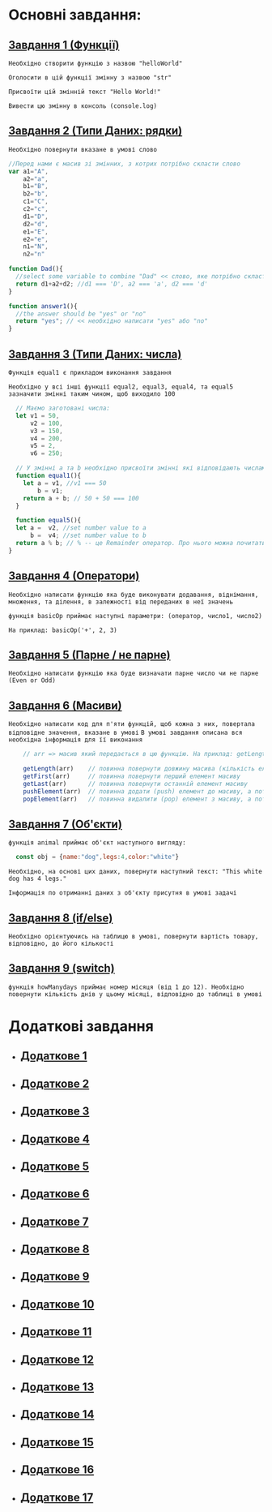 # Основні завдання:
## [Завдання 1 (Функції)](https://www.codewars.com/kata/571ec274b1c8d4a61c0000c8/train/javascript)

```Необхідно створити функцію з назвою "helloWorld"```

```Оголосити в цій функції змінну з назвою "str"```

```Присвоїти цій змінній текст "Hello World!"```

```Вивести цю змінну в консоль (console.log)```

## [Завдання 2 (Типи Даних: рядки)](https://www.codewars.com/kata/571edea4b625edcb51000d8e/train/javascript)
```Необхідно повернути вказане в умові слово```
```js
//Перед нами є масив зі змінних, з котрих потрібно скласти слово
var a1="A",
    a2="a",
    b1="B",
    b2="b",
    c1="C",
    c2="c",
    d1="D",
    d2="d",
    e1="E",
    e2="e",
    n1="N",
    n2="n"

function Dad(){
  //select some variable to combine "Dad" << слово, яке потрібно скласти
  return d1+a2+d2; //d1 === 'D', a2 === 'a', d2 === 'd'
}

function answer1(){
  //the answer should be "yes" or "no"
  return "yes"; // << необхідно написати "yes" aбо "no"
}
```

## [Завдання 3 (Типи Даних: числа)]()
```Функція equal1 є прикладом виконання завдання```

```Необхідно у всі інші функції equal2, equal3, equal4, та equal5 зазначити змінні таким чином, щоб виходило 100```

```js
  // Маємо заготовані числа:
  let v1 = 50,
      v2 = 100,
      v3 = 150,
      v4 = 200,
      v5 = 2,
      v6 = 250;

  // У змінні a та b необхідно присвоїти змінні які відповідають числам вище, таким чином щоб вийшло 100:
  function equal1(){
    let a = v1, //v1 === 50
        b = v1;
    return a + b; // 50 + 50 === 100
  }

  function equal5(){
  let a =  v2, //set number value to a
      b =  v4; //set number value to b
  return a % b; // % -- це Remainder оператор. Про нього можна почитати в додаткових матеріалах
}
```
## [Завдання 4 (Оператори)](https://www.codewars.com/kata/57356c55867b9b7a60000bd7/train/javascript)
```Необхідно написати функцію яка буде виконувати додавання, віднімання, множення, та ділення, в залежності від переданих в неї значень```

```функція basicOp приймає наступні параметри: (оператор, число1, число2)```

```На приклад: basicOp('+', 2, 3)```

## [Завдання 5 (Парне / не парне)](https://www.codewars.com/kata/53da3dbb4a5168369a0000fe/train/javascript)
```Необхідно написати функцію яка буде визначати парне число чи не парне (Even or Odd)```

## [Завдання 6 (Масиви)](https://www.codewars.com/kata/571effabb625ed9b0600107a/train/javascript)
```Необхідно написати код для п'яти функцій, щоб кожна з них, повертала відповідне значення, вказане в умові```
```В умові завдання описана вся необхідна інформація для її виконання```
```ts
    // arr => масив який передається в цю функцію. На приклад: getLength([0,1,2])

    getLength(arr)    // повинна повернути довжину масива (кількість елементів у ньому)
    getFirst(arr)     // повинна повернути перший елемент масиву
    getLast(arr)      // повинна повернути останній елемент масиву
    pushElement(arr)  // повинна додати (push) елемент до масиву, а потім повернути масив
    popElement(arr)   // повинна видалити (pop) елемент з масиву, а потім повернути масив
```

## [Завдання 7 (Об'єкти)](https://www.codewars.com/kata/571f1eb77e8954a812000837/train/javascript)
```функція animal приймає об'єкт наступного вигляду:```

```js
  const obj = {name:"dog",legs:4,color:"white"}
```

```Необхідно, на основі цих даних, повернути наступний текст: "This white dog has 4 legs."```

```Інформація по отриманні даних з об'єкту присутня в умові задачі```

## [Завдання 8 (if/else)](https://www.codewars.com/kata/57202aefe8d6c514300001fd/train/javascript)
```Необхідно орієнтуючись на таблицю в умові, повернути вартість товару, відповідно, до його кількості```

## [Завдання 9 (switch)](https://www.codewars.com/kata/572059afc2f4612825000d8a/train/javascript)
```функція howManydays приймає номер місяця (від 1 до 12). Необхідно повернути кількість днів у цьому місяці, відповідно до таблиці в умові```

# Додаткові завдання
 - ## [Додаткове 1](https://www.codewars.com/kata/57a77726bb9944d000000b06/train/javascript)
 - ## [Додаткове 2](https://www.codewars.com/kata/53ee5429ba190077850011d4/train/javascript)
 - ## [Додаткове 3](https://www.codewars.com/kata/5729b103dd8bac11a900119e/train/javascript)
 - ## [Додаткове 4](https://www.codewars.com/kata/57277a31e5e51450a4000010/train/javascript)
 - ## [Додаткове 5](https://www.codewars.com/kata/57274562c8dcebe77e001012/train/javascript)
 - ## [Додаткове 6](https://www.codewars.com/kata/57256064856584bc47000611/train/javascript)
 - ## [Додаткове 7](https://www.codewars.com/kata/57238ceaef9008adc7000603/train/javascript)
 - ## [Додаткове 8](https://www.codewars.com/kata/5722fd3ab7162a3a4500031f/train/javascript)
 - ## [Додаткове 9](https://www.codewars.com/kata/57a0e5c372292dd76d000d7e/train/javascript)
 - ## [Додаткове 10](https://www.codewars.com/kata/56b0ff16d4aa33e5bb00008e/train/javascript)
 - ## [Додаткове 11](https://www.codewars.com/kata/57eae65a4321032ce000002d/train/javascript)
 - ## [Додаткове 12](https://www.codewars.com/kata/55849d76acd73f6cc4000087/train/javascript)
 - ## [Додаткове 13](https://www.codewars.com/kata/57ab2d6072292dbf7c000039/train/javascript)
 - ## [Додаткове 14](https://www.codewars.com/kata/57f780909f7e8e3183000078/train/javascript)
 - ## [Додаткове 15](https://www.codewars.com/kata/563e320cee5dddcf77000158/train/javascript)
 - ## [Додаткове 16](https://www.codewars.com/kata/56170e844da7c6f647000063/train/javascript)
 - ## [Додаткове 17](https://www.codewars.com/kata/583710ccaa6717322c000105/train/javascript)
